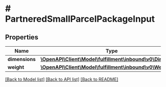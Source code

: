 # # PartneredSmallParcelPackageInput

## Properties

Name | Type | Description | Notes
------------ | ------------- | ------------- | -------------
**dimensions** | [**\OpenAPI\Client\Model\fulfillment\inbound\v0\Dimensions**](Dimensions.md) |  |
**weight** | [**\OpenAPI\Client\Model\fulfillment\inbound\v0\Weight**](Weight.md) |  |

[[Back to Model list]](../../README.md#models) [[Back to API list]](../../README.md#endpoints) [[Back to README]](../../README.md)
